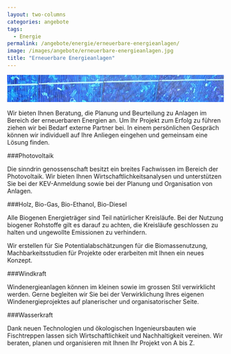 ```yaml
---
layout: two-columns
categories: angebote
tags:
  - Energie
permalink: /angebote/energie/erneuerbare-energieanlagen/
image: /images/angebote/erneuerbare-energieanlagen.jpg
title: "Erneuerbare Energieanlagen"
---
```

<div class=angebot-top-wide"><img title="Erneuerbare Energieanlagen" src="/images/angebote/erneuerbare-energieanlagen_sub.jpg"></div>

Wir bieten Ihnen Beratung, die Planung und Beurteilung zu Anlagen im Bereich der erneuerbaren Energien an. Um Ihr Projekt zum Erfolg zu führen ziehen wir bei Bedarf externe Partner bei. In einem persönlichen Gespräch können wir individuell auf Ihre Anliegen eingehen und gemeinsam eine Lösung finden.
 
###Photovoltaik

Die sinndrin genossenschaft besitzt ein breites Fachwissen im Bereich der Photovoltaik. Wir bieten Ihnen Wirtschaftlichkeitsanalysen und unterstützen Sie bei der KEV-Anmeldung sowie bei der Planung und Organisation von Anlagen.

###Holz, Bio-Gas, Bio-Ethanol, Bio-Diesel

Alle Biogenen Energieträger sind Teil natürlicher Kreisläufe. Bei der Nutzung biogener Rohstoffe gilt es darauf zu achten, die Kreisläufe geschlossen zu halten und ungewollte Emissionen zu verhindern. 

Wir erstellen für Sie Potentialabschätzungen für die Biomassenutzung, Machbarkeitsstudien für Projekte oder erarbeiten mit Ihnen ein neues Konzept.

###Windkraft

Windenergieanlagen können im kleinen sowie im grossen Stil verwirklicht werden. Gerne begleiten wir Sie bei der Verwirklichung Ihres eigenen Windenergieprojektes auf planerischer und organisatorischer Seite.

###Wasserkraft

Dank neuen Technologien und ökologischen Ingenieursbauten wie Fischtreppen lassen sich Wirtschaftlichkeit und Nachhaltigkeit vereinen. Wir beraten, planen und organisieren mit Ihnen Ihr Projekt von A bis Z.
